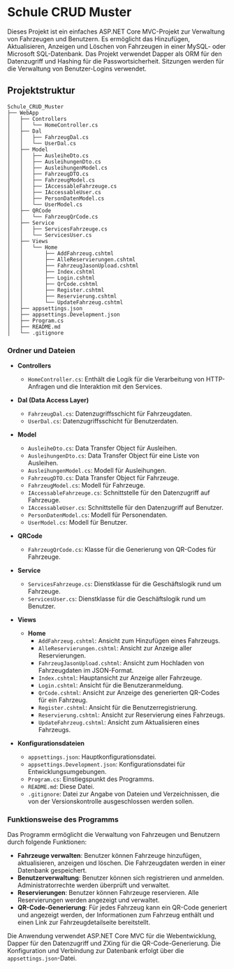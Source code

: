 
# Schule CRUD Muster

Dieses Projekt ist ein einfaches ASP.NET Core MVC-Projekt zur Verwaltung von Fahrzeugen und Benutzern. Es ermöglicht das Hinzufügen, Aktualisieren, Anzeigen und Löschen von Fahrzeugen in einer MySQL- oder Microsoft SQL-Datenbank. Das Projekt verwendet Dapper als ORM für den Datenzugriff und Hashing für die Passwortsicherheit. Sitzungen werden für die Verwaltung von Benutzer-Logins verwendet.

## Projektstruktur

```
Schule_CRUD_Muster
├── WebApp
│   ├── Controllers
│   │   └── HomeController.cs
│   ├── Dal
│   │   ├── FahrzeugDal.cs
│   │   └── UserDal.cs
│   ├── Model
│   │   ├── AusleiheDto.cs
│   │   ├── AusleihungenDto.cs
│   │   ├── AusleihungenModel.cs
│   │   ├── FahrzeugDTO.cs
│   │   ├── FahrzeugModel.cs
│   │   ├── IAccessableFahrzeuge.cs
│   │   ├── IAccessableUser.cs
│   │   ├── PersonDatenModel.cs
│   │   └── UserModel.cs
│   ├── QRCode
│   │   └── FahrzeugQrCode.cs
│   ├── Service
│   │   ├── ServicesFahrzeuge.cs
│   │   └── ServicesUser.cs
│   ├── Views
│   │   └── Home
│   │       ├── AddFahrzeug.cshtml
│   │       ├── AlleReservierungen.cshtml
│   │       ├── FahrzeugJasonUpload.cshtml
│   │       ├── Index.cshtml
│   │       ├── Login.cshtml
│   │       ├── QrCode.cshtml
│   │       ├── Register.cshtml
│   │       ├── Reservierung.cshtml
│   │       └── UpdateFahrzeug.cshtml
│   ├── appsettings.json
│   ├── appsettings.Development.json
│   ├── Program.cs
│   ├── README.md
│   └── .gitignore
```

### Ordner und Dateien

- **Controllers**
  - `HomeController.cs`: Enthält die Logik für die Verarbeitung von HTTP-Anfragen und die Interaktion mit den Services.

- **Dal (Data Access Layer)**
  - `FahrzeugDal.cs`: Datenzugriffsschicht für Fahrzeugdaten.
  - `UserDal.cs`: Datenzugriffsschicht für Benutzerdaten.

- **Model**
  - `AusleiheDto.cs`: Data Transfer Object für Ausleihen.
  - `AusleihungenDto.cs`: Data Transfer Object für eine Liste von Ausleihen.
  - `AusleihungenModel.cs`: Modell für Ausleihungen.
  - `FahrzeugDTO.cs`: Data Transfer Object für Fahrzeuge.
  - `FahrzeugModel.cs`: Modell für Fahrzeuge.
  - `IAccessableFahrzeuge.cs`: Schnittstelle für den Datenzugriff auf Fahrzeuge.
  - `IAccessableUser.cs`: Schnittstelle für den Datenzugriff auf Benutzer.
  - `PersonDatenModel.cs`: Modell für Personendaten.
  - `UserModel.cs`: Modell für Benutzer.

- **QRCode**
  - `FahrzeugQrCode.cs`: Klasse für die Generierung von QR-Codes für Fahrzeuge.

- **Service**
  - `ServicesFahrzeuge.cs`: Dienstklasse für die Geschäftslogik rund um Fahrzeuge.
  - `ServicesUser.cs`: Dienstklasse für die Geschäftslogik rund um Benutzer.

- **Views**
  - **Home**
    - `AddFahrzeug.cshtml`: Ansicht zum Hinzufügen eines Fahrzeugs.
    - `AlleReservierungen.cshtml`: Ansicht zur Anzeige aller Reservierungen.
    - `FahrzeugJasonUpload.cshtml`: Ansicht zum Hochladen von Fahrzeugdaten im JSON-Format.
    - `Index.cshtml`: Hauptansicht zur Anzeige aller Fahrzeuge.
    - `Login.cshtml`: Ansicht für die Benutzeranmeldung.
    - `QrCode.cshtml`: Ansicht zur Anzeige des generierten QR-Codes für ein Fahrzeug.
    - `Register.cshtml`: Ansicht für die Benutzerregistrierung.
    - `Reservierung.cshtml`: Ansicht zur Reservierung eines Fahrzeugs.
    - `UpdateFahrzeug.cshtml`: Ansicht zum Aktualisieren eines Fahrzeugs.

- **Konfigurationsdateien**
  - `appsettings.json`: Hauptkonfigurationsdatei.
  - `appsettings.Development.json`: Konfigurationsdatei für Entwicklungsumgebungen.
  - `Program.cs`: Einstiegspunkt des Programms.
  - `README.md`: Diese Datei.
  - `.gitignore`: Datei zur Angabe von Dateien und Verzeichnissen, die von der Versionskontrolle ausgeschlossen werden sollen.

### Funktionsweise des Programms

Das Programm ermöglicht die Verwaltung von Fahrzeugen und Benutzern durch folgende Funktionen:

- **Fahrzeuge verwalten**: Benutzer können Fahrzeuge hinzufügen, aktualisieren, anzeigen und löschen. Die Fahrzeugdaten werden in einer Datenbank gespeichert.
- **Benutzerverwaltung**: Benutzer können sich registrieren und anmelden. Administratorrechte werden überprüft und verwaltet.
- **Reservierungen**: Benutzer können Fahrzeuge reservieren. Alle Reservierungen werden angezeigt und verwaltet.
- **QR-Code-Generierung**: Für jedes Fahrzeug kann ein QR-Code generiert und angezeigt werden, der Informationen zum Fahrzeug enthält und einen Link zur Fahrzeugdetailseite bereitstellt.

Die Anwendung verwendet ASP.NET Core MVC für die Webentwicklung, Dapper für den Datenzugriff und ZXing für die QR-Code-Generierung. Die Konfiguration und Verbindung zur Datenbank erfolgt über die `appsettings.json`-Datei.
